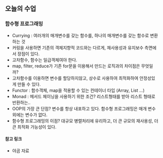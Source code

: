 ## 오늘의 수업

### 함수형 프로그래밍

- Currying : 여러개의 매개변수를 갖는 함수를, 하나의 매개변수를 갖는 함수로 변환하는 것
- 커링을 사용하면 기존의 객체지향적 코드와는 다르게, 재사용성과 유지보수 측면에서 장점이 있다.
- 고차함수, 함수는 일급객체여야 한다.
- map, filter, reduce가 기존 for문을 이용해서 만드는 로직과의 차이점은 무엇일까?
- 고차함수를 이용하면 변수를 할당하지않고, 상수로 사용하여 최적화하여 안정성있게 만들 수 있다.
- Functor : 함수객체, map을 적용할 수 있는 컨테이너 타입 (Array, List ...)
- Monad : 메서드 체이닝을 사용하기 위한 조건? 리스트형태를 받아 리스트 형태로 반환하는..
- OOP의 가장 큰 단점? 변수를 항상 내포하고 있다. 함수형 프로그래밍은 매개 변수 외에는 변수가 없다.
- 함수형 프로그래밍의 이점? 대규모 병렬처리에 유리하고, 더 큰 규모의 재사용성, 더큰 최적화 가능성이 있다.

#### 참고 링크
- 야곰 자료
